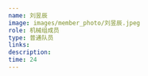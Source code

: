 ```yaml
---
name: 刘昱辰
image: images/member_photo/刘昱辰.jpeg
role: 机械组成员
type: 普通队员
links:
description:
time: 24
---
```

